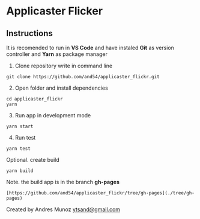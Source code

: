 # Applicaster Flicker

## Instructions ##

It is recomended to run in **VS Code** and have instaled **Git** as version controller and **Yarn** as package manager

1. Clone repository
write in command line

``` 
git clone https://github.com/and54/applicaster_flickr.git
``` 

2. Open folder and install dependencies
``` 
cd applicaster_flickr
yarn
```

3. Run app in development mode
```
yarn start
```

4. Run test
```
yarn test
```

Optional. create build
```
yarn build
```

Note. the build app is in the branch **gh-pages**
```
[https://github.com/and54/applicaster_flickr/tree/gh-pages](./tree/gh-pages)
```

Created by
Andres Munoz
ytsand@gmail.com
